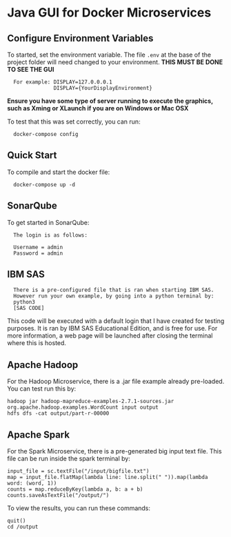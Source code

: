 # Java GUI for Docker Microservices

## Configure Environment Variables

To started, set the environment variable. The file `.env` at the base of the project folder will need changed to your environment. **THIS MUST BE DONE TO SEE THE GUI**

```
  For example: DISPLAY=127.0.0.0.1
               DISPLAY={YourDisplayEnvironment}
```
**Ensure you have some type of server running to execute the graphics, such as Xming or XLaunch if you are on Windows or Mac OSX**

To test that this was set correctly, you can run:
```
  docker-compose config
```
## Quick Start

To compile and start the docker file:
```
  docker-compose up -d
```
## SonarQube

To get started in SonarQube:
```
  The login is as follows:

  Username = admin
  Password = admin
```

## IBM SAS

```
  There is a pre-configured file that is ran when starting IBM SAS.
  However run your own example, by going into a python terminal by:
  python3
  [SAS CODE]
```
This code will be executed with a default login that I have created for testing purposes. It is ran by IBM SAS Educational Edition, and is free for use. For more information, a web page will be launched after closing the terminal where this is hosted.

## Apache Hadoop

For the Hadoop Microservice, there is a .jar file example already pre-loaded. You can test run this by:
```
hadoop jar hadoop-mapreduce-examples-2.7.1-sources.jar org.apache.hadoop.examples.WordCount input output
hdfs dfs -cat output/part-r-00000
```

## Apache Spark

For the Spark Microservice, there is a pre-generated big input text file. This file can be run inside the spark terminal by:
```
input_file = sc.textFile("/input/bigfile.txt")
map = input_file.flatMap(lambda line: line.split(" ")).map(lambda word: (word, 1))
counts = map.reduceByKey(lambda a, b: a + b)
counts.saveAsTextFile("/output/")
```
To view the results, you can run these commands:
```
quit()
cd /output
```
